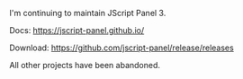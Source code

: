 I'm continuing to maintain JScript Panel 3.

Docs: https://jscript-panel.github.io/

Download: https://github.com/jscript-panel/release/releases

All other projects have been abandoned.
